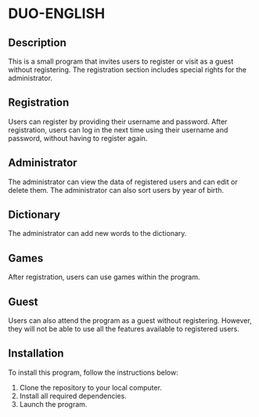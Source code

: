 # DUO-ENGLISH

## Description
This is a small program that invites users to register or visit as a guest without registering. The registration section includes special rights for the administrator.

## Registration
Users can register by providing their username and password. After registration, users can log in the next time using their username and password, without having to register again.

## Administrator
The administrator can view the data of registered users and can edit or delete them. The administrator can also sort users by year of birth.

## Dictionary
The administrator can add new words to the dictionary.

## Games
After registration, users can use games within the program.

## Guest
Users can also attend the program as a guest without registering. However, they will not be able to use all the features available to registered users.

## Installation
To install this program, follow the instructions below:
1. Clone the repository to your local computer.
2. Install all required dependencies.
3. Launch the program.
